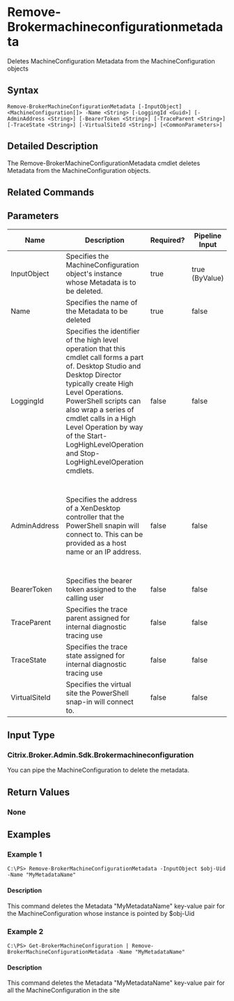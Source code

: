 ﻿
# Remove-Brokermachineconfigurationmetadata
Deletes MachineConfiguration Metadata from the MachineConfiguration objects
## Syntax

```
Remove-BrokerMachineConfigurationMetadata [-InputObject] <MachineConfiguration[]> -Name <String> [-LoggingId <Guid>] [-AdminAddress <String>] [-BearerToken <String>] [-TraceParent <String>] [-TraceState <String>] [-VirtualSiteId <String>] [<CommonParameters>]
```

## Detailed Description
The Remove-BrokerMachineConfigurationMetadata cmdlet deletes Metadata from the MachineConfiguration objects.


## Related Commands

## Parameters
| Name   | Description | Required? | Pipeline Input | Default Value |
| --- | --- | --- | --- | --- |
| InputObject | Specifies the MachineConfiguration object's instance whose Metadata is to be deleted. | true | true (ByValue) |  |
| Name | Specifies the name of the Metadata to be deleted | true | false |  |
| LoggingId | Specifies the identifier of the high level operation that this cmdlet call forms a part of. Desktop Studio and Desktop Director typically create High Level Operations. PowerShell scripts can also wrap a series of cmdlet calls in a High Level Operation by way of the Start-LogHighLevelOperation and Stop-LogHighLevelOperation cmdlets. | false | false |  |
| AdminAddress | Specifies the address of a XenDesktop controller that the PowerShell snapin will connect to. This can be provided as a host name or an IP address. | false | false | Localhost. Once a value is provided by any cmdlet, this value will become the default. |
| BearerToken | Specifies the bearer token assigned to the calling user | false | false |  |
| TraceParent | Specifies the trace parent assigned for internal diagnostic tracing use | false | false |  |
| TraceState | Specifies the trace state assigned for internal diagnostic tracing use | false | false |  |
| VirtualSiteId | Specifies the virtual site the PowerShell snap-in will connect to. | false | false |  |

## Input Type

### Citrix.Broker.Admin.Sdk.Brokermachineconfiguration
You can pipe the MachineConfiguration to delete the metadata.
## Return Values

### None

## Examples

### Example 1

```
C:\PS> Remove-BrokerMachineConfigurationMetadata -InputObject $obj-Uid -Name "MyMetadataName"
```

#### Description
This command deletes the Metadata "MyMetadataName" key-value pair for the MachineConfiguration whose instance is pointed by \$obj-Uid
### Example 2

```
C:\PS> Get-BrokerMachineConfiguration | Remove-BrokerMachineConfigurationMetadata -Name "MyMetadataName"
```

#### Description
This command deletes the Metadata "MyMetadataName" key-value pair for all the MachineConfiguration in the site
